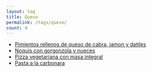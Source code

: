 ```yaml
---
layout: tag
title: Queso
permalink: /tags/queso/
count: 4
---
```


- [Pimientos rellenos de queso de cabra, jamon y datiles](https://fblupi.github.io/lacocinadelupi/2023/06/05/pimientos-rellenos-queso-jamon-datiles/)
- [Noquis con gorgonzola y nueces](https://fblupi.github.io/lacocinadelupi/2023/06/04/noquis-gorgonzola-nueces/)
- [Pizza vegetariana con masa integral](https://fblupi.github.io/lacocinadelupi/2020/09/08/pizza-vegetariana-con-masa-integral/)
- [Pasta a la carbonara](https://fblupi.github.io/lacocinadelupi/2020/09/03/pasta-a-la-carbonara/)
